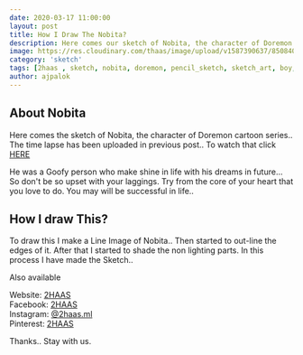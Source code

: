 ```yaml
---
date: 2020-03-17 11:00:00
layout: post
title: How I Draw The Nobita?
description: Here comes our sketch of Nobita, the character of Doremon cartoon series.. He was a Goofy person who can make shine in life with his dreams... How I draw this sketch of Nobita? Read more
image: https://res.cloudinary.com/thaas/image/upload/v1587390637/85084057_863864740703166_7335933660601778176_n.jpg_sbdksd.jpg
category: 'sketch'
tags: [2haas , sketch, nobita, doremon, pencil_sketch, sketch_art, boy, how to draw nobita]
author: ajpalok
---
```

## About Nobita  
  
Here comes the sketch of Nobita, the character of Doremon cartoon series.. The time lapse has been uploaded in previous post.. To watch that click [HERE](https://www.youtube.com/watch?v=-YYUvtyo3H8)
   
He was a Goofy person who make shine in life with his dreams in future... So don't be so upset with your laggings. Try from the core of your heart that you love to do. You may will be successful in life..
  
## How I draw This?  
  
To draw this I make a Line Image of Nobita.. Then started to out-line the edges of it. After that I started to shade the non lighting parts. In this process I have made the Sketch..  
  
Also available  
  
Website: [2HAAS](https://2haas.ml)  
Facebook: [2HAAS](https://facebook.com/2haas)  
Instagram: [@2haas.ml](https://instagram.com/2haas.ml)  
Pinterest:  [2HAAS](https://pin.it/2VQJynH)
  
Thanks.. Stay with us.  
